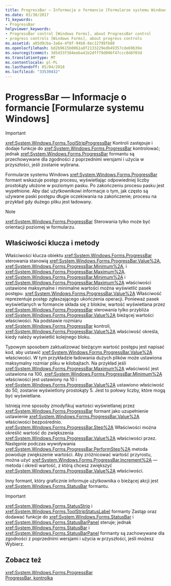```yaml
---
title: ProgressBar — Informacje o formancie [Formularze systemu Windows]
ms.date: 03/30/2017
f1_keywords:
- ProgressBar
helpviewer_keywords:
- ProgressBar control [Windows Forms], about ProgressBar control
- progress controls [Windows Forms], about progress controls
ms.assetid: a05d9cba-3a6a-4f8f-94b8-8ec12799fb80
ms.openlocfilehash: bd2b9615b0061a8f2133229edb49357cde69b39e
ms.sourcegitcommit: 3d5d33f384eeba41b2dff79d096f47ccc8d8f03d
ms.translationtype: MT
ms.contentlocale: pl-PL
ms.lasthandoff: 05/04/2018
ms.locfileid: "33539432"
---
```

# <a name="progressbar-control-overview-windows-forms"></a>ProgressBar — Informacje o formancie [Formularze systemu Windows]
> [!IMPORTANT]
>  <xref:System.Windows.Forms.ToolStripProgressBar> Kontroli zastępuje i dodaje funkcje do <xref:System.Windows.Forms.ProgressBar> kontrolować; jednak <xref:System.Windows.Forms.ProgressBar> formantu są przechowywane dla zgodności z poprzednimi wersjami i użycia w przyszłości, jeśli zostanie wybrana.  
  
 Formularze systemu Windows <xref:System.Windows.Forms.ProgressBar> formant wskazuje postęp procesu, wyświetlając odpowiedniej liczby prostokąty ułożone w poziomym pasku. Po zakończeniu procesu pasku jest wypełnione. Aby dać użytkownikowi informacje o tym, jak często są używane paski postępu długie oczekiwania na zakończenie; procesu na przykład gdy dużego pliku jest ładowany.  
  
> [!NOTE]
>  <xref:System.Windows.Forms.ProgressBar> Sterowania tylko może być orientacji poziomej w formularzu.  
  
## <a name="key-properties-and-methods"></a>Właściwości klucza i metody  
 Właściwości klucza obiektu <xref:System.Windows.Forms.ProgressBar> sterowania stanowią <xref:System.Windows.Forms.ProgressBar.Value%2A>, <xref:System.Windows.Forms.ProgressBar.Minimum%2A>, i <xref:System.Windows.Forms.ProgressBar.Maximum%2A>. <xref:System.Windows.Forms.ProgressBar.Minimum%2A> i <xref:System.Windows.Forms.ProgressBar.Maximum%2A> właściwości ustawione maksymalne i minimalne wartości można wyświetlić pasek postępu. <xref:System.Windows.Forms.ProgressBar.Value%2A> Właściwość reprezentuje postęp zgłaszającego ukończenia operacji. Ponieważ pasek wyświetlanych w formancie składa się z bloków, wartość wyświetlana przez <xref:System.Windows.Forms.ProgressBar> sterowania tylko przybliża <xref:System.Windows.Forms.ProgressBar.Value%2A> bieżącej wartości właściwości. Na podstawie rozmiaru <xref:System.Windows.Forms.ProgressBar> kontroli, <xref:System.Windows.Forms.ProgressBar.Value%2A> właściwość określa, kiedy należy wyświetlić kolejnego bloku.  
  
 Typowym sposobem zaktualizować bieżącym wartość postępu jest napisać kod, aby ustawić <xref:System.Windows.Forms.ProgressBar.Value%2A> właściwości. W tym przykładzie ładowania dużych plików może ustawiona maksymalny rozmiar pliku w kilobajtach. Na przykład jeśli <xref:System.Windows.Forms.ProgressBar.Maximum%2A> właściwość jest ustawiona na 100, <xref:System.Windows.Forms.ProgressBar.Minimum%2A> właściwości jest ustawiony na 10 i <xref:System.Windows.Forms.ProgressBar.Value%2A> ustawiono właściwość do 50, zostanie wyświetlony prostokąty 5. Jest to połowy liczby, które mogą być wyświetlane.  
  
 Istnieją inne sposoby zmodyfikuj wartości wyświetlanej przez <xref:System.Windows.Forms.ProgressBar> formant jako uzupełnienie ustawienie <xref:System.Windows.Forms.ProgressBar.Value%2A> właściwości bezpośrednio. <xref:System.Windows.Forms.ProgressBar.Step%2A> Właściwości można określić wartość do zwiększenia <xref:System.Windows.Forms.ProgressBar.Value%2A> właściwości przez. Następnie podczas wywoływania <xref:System.Windows.Forms.ProgressBar.PerformStep%2A> metoda powoduje zwiększenie wartości. Aby zróżnicować wartość przyrostu, można użyć <xref:System.Windows.Forms.ProgressBar.Increment%2A> — metoda i określ wartość, z którą chcesz zwiększyć <xref:System.Windows.Forms.ProgressBar.Value%2A> właściwości.  
  
 Inny formant, który graficznie informuje użytkownika o bieżącej akcji jest <xref:System.Windows.Forms.StatusBar> formantu.  
  
> [!IMPORTANT]
>  <xref:System.Windows.Forms.StatusStrip> i <xref:System.Windows.Forms.ToolStripStatusLabel> formanty Zastąp oraz dodawać funkcje do <xref:System.Windows.Forms.StatusBar> i <xref:System.Windows.Forms.StatusBarPanel> steruje; jednak <xref:System.Windows.Forms.StatusBar> i <xref:System.Windows.Forms.StatusBarPanel> formanty są zachowywane dla zgodności z poprzednimi wersjami i użycia w przyszłości, jeśli możesz Wybierz.  
  
## <a name="see-also"></a>Zobacz też  
 <xref:System.Windows.Forms.ProgressBar>  
 [ProgressBar, kontrolka](../../../../docs/framework/winforms/controls/progressbar-control-windows-forms.md)

